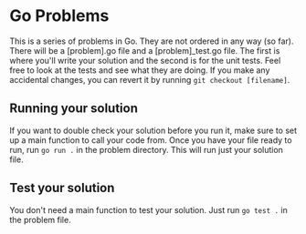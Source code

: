# Go Problems

This is a series of problems in Go. They are not ordered in any way (so far).
There will be a [problem].go file and a [problem]_test.go file.
The first is where you'll write your solution and the second is for the unit tests.
Feel free to look at the tests and see what they are doing. If you make any accidental changes,
you can revert it by running `git checkout [filename]`.

## Running your solution

If you want to double check your solution before you run it, make sure to set up a main function
to call your code from. Once you have your file ready to run, run `go run .` in the problem directory.
This will run just your solution file.

## Test your solution

You don't need a main function to test your solution. Just run `go test .` in the problem file.

